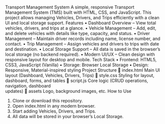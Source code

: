 Transport Management System
A simple, responsive Transport Management System (TMS) built with HTML, CSS, and JavaScript.
This project allows managing Vehicles, Drivers, and Trips efficiently with a clean UI and local storage support.
 Features
•	Dashboard Overview – View total vehicles, drivers, and trips at a glance.
•	 Vehicle Management – Add, edit, and delete vehicles with details like type, capacity, and status.
•	 Driver Management – Maintain driver records including name, license number, and contact.
•	 Trip Management – Assign vehicles and drivers to trips with date and destination.
•	 Local Storage Support – All data is saved in the browser’s local storage (no backend required).
•	 Modern UI/UX – Clean design with responsive layout for desktop and mobile.
Tech Stack
•	Frontend: HTML5, CSS3, JavaScript (Vanilla)
•	Storage: Browser Local Storage
•	Design: Responsive, Material-inspired styling
Project Structure
	index.html       Main UI layout (Dashboard, Vehicles, Drivers, Trips)
	style.css           Styling for layout, dashboard, forms, and tables
	script.js            Core logic (CRUD operations, navigation, dashboard  
                          updates)
	assets               Logo, background images, etc.
 How to Use
1.	Clone or download this repository.
2.	Open index.html in any modern browser.
3.	Start adding Vehicles, Drivers, and Trips.
4.	All data will be stored in your browser’s Local Storage.

